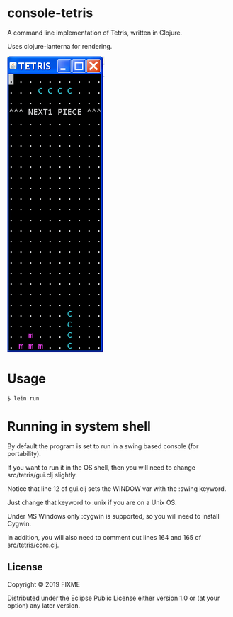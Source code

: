 # console-tetris
A command line implementation of Tetris, written in Clojure.

Uses clojure-lanterna for rendering.

![Alt text](./screenshot.png?raw=true "Title")

# Usage


    $ lein run
    
# Running in system shell

By default the program is set to run in a swing based console (for portability).

If you want to run it in the OS shell, then you will need to change src/tetris/gui.clj slightly.

Notice that line 12 of gui.clj sets the WINDOW var with the :swing keyword.

Just change that keyword to :unix if you are on a Unix OS.

Under MS Windows only :cygwin is supported, so you will need to install Cygwin.

In addition, you will also need to comment out lines 164 and 165 of src/tetris/core.clj.

## License

Copyright © 2019 FIXME

Distributed under the Eclipse Public License either version 1.0 or (at
your option) any later version.
